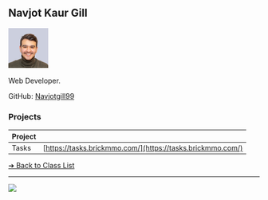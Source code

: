 <style>@import url("//readme.codeadam.ca/readme.css");</style>

## Navjot Kaur Gill

![Navjot Kaur Gill](../images/alejo2198.png)

Web Developer. 

GitHub: [Navjotgill99](https://github.com/Navjotgill99)

### Projects

| Project | |
| - | - |
| Tasks | [https://tasks.brickmmo.com/](https://tasks.brickmmo.com/) |

[&#10132; Back to Class List](/)

---

<a href="https://brickmmo.com">
<img src="https://brickmmo.com/images/brickmmo-logo-horizontal.jpg" width="100">
</a>
